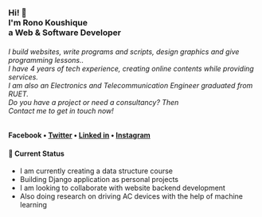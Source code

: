 <link rel="stylesheet" href="https://cdnjs.cloudflare.com/ajax/libs/font-awesome/4.7.0/css/font-awesome.min.css">
<h3>Hi! 👋<br>I'm Rono Koushique<br>
a Web & Software Developer</h3>

<h6>I build websites, write programs and scripts, design graphics and give programming lessons..<br>
    I have 4 years of tech experience, creating online contents while providing services.<br>
    I am also an Electronics and Telecommunication Engineer graduated from RUET. <br>
    Do you have a project or need a consultancy? Then <br>
    Contact me to get in touch now!</h6>

<h4> <a href="www.facebook.com/rono.koushique/"><a href="#" class="fa fa-facebook"></a>Facebook</a> • 
    <a href="https://twitter.com/RonoKoushique">Twitter</a> • 
    <a href="www.linkedin.com/in/koushiqur-rahman/">Linked in</a> • 
    <a href="www.instagram.com/rono_koushique/">Instagram</a></h4>


<h4>📕 Current Status</h4>

- I am currently creating a data structure course <br>
- Building Django application as personal projects <br>
- I am looking to collaborate with website backend development <br>
- Also doing research on driving AC devices with the help of machine learning
